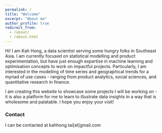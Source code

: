 ```yaml
---
permalink: /
title: "Welcome"
excerpt: "About me"
author_profile: true
redirect_from: 
  - /about/
  - /about.html
---
```


Hi! I am Kah Hong, a data scientist serving some hungry folks in Southeast Asia. I am currently focused on statistical modelling and product experimentation, but have just enough expertise in machine learning and optimisation concepts to work on impactful projects. Particularly, I am interested in the modelling of time series and geographical trends for a myriad of use cases - ranging from product analytics, social sciences, and quantitative research in finance.

I am creating this website to showcase some projects I will be working on - it is also a platform for me to learn to illustrate data insights in a way that is wholesome and palatable. I hope you enjoy your visit!

### Contact
I can be contacted at kahhong.tai[at]gmail.com
